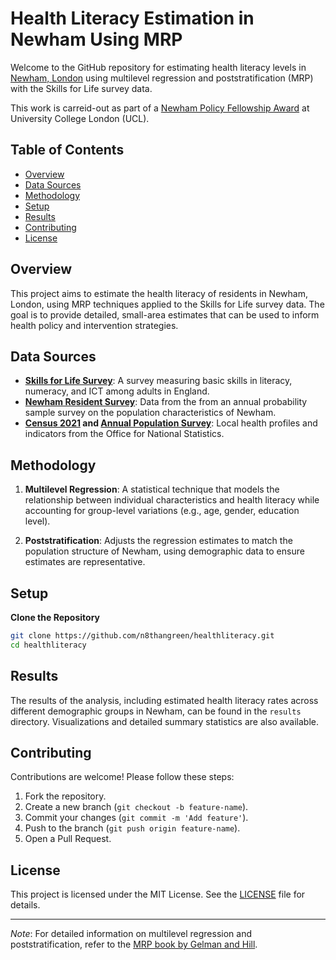 # Health Literacy Estimation in Newham Using MRP

Welcome to the GitHub repository for estimating health literacy levels in [Newham, London](https://www.newham.gov.uk/) using multilevel regression and poststratification (MRP) with the Skills for Life survey data.

This work is carreid-out as part of a [Newham Policy Fellowship Award](https://www.ucl.ac.uk/statistics/news/2024/may/newham-policy-fellowship-award#:~:text=The%20Fellowship%20Programme%20strengthens%20UCL's,Link%20to%20the%20fellowship%20programme.) at University College London (UCL).

## Table of Contents

- [Overview](#overview)
- [Data Sources](#data-sources)
- [Methodology](#methodology)
- [Setup](#setup)
- [Results](#results)
- [Contributing](#contributing)
- [License](#license)

## Overview

This project aims to estimate the health literacy of residents in Newham, London, using MRP techniques applied to the Skills for Life survey data. The goal is to provide detailed, small-area estimates that can be used to inform health policy and intervention strategies.

## Data Sources

- **[Skills for Life Survey](https://www.gov.uk/government/publications/2011-skills-for-life-survey)**: A survey measuring basic skills in literacy, numeracy, and ICT among adults in England.
- **[Newham Resident Survey](https://www.newham.info/residents-survey/)**: Data from the from an annual probability sample survey on the population characteristics of Newham.
- **[Census 2021](https://www.ons.gov.uk/census) and [Annual Population Survey](https://beta.ukdataservice.ac.uk/datacatalogue/series/series?id=200002)**: Local health profiles and indicators from the Office for National Statistics.

## Methodology

1. **Multilevel Regression**: A statistical technique that models the relationship between individual characteristics and health literacy while accounting for group-level variations (e.g., age, gender, education level).
   
2. **Poststratification**: Adjusts the regression estimates to match the population structure of Newham, using demographic data to ensure estimates are representative.

## Setup

**Clone the Repository**

```sh
git clone https://github.com/n8thangreen/healthliteracy.git
cd healthliteracy
```


## Results

The results of the analysis, including estimated health literacy rates across different demographic groups in Newham, can be found in the `results` directory. Visualizations and detailed summary statistics are also available.

## Contributing

Contributions are welcome! Please follow these steps:

1. Fork the repository.
2. Create a new branch (`git checkout -b feature-name`).
3. Commit your changes (`git commit -m 'Add feature'`).
4. Push to the branch (`git push origin feature-name`).
5. Open a Pull Request.

## License

This project is licensed under the MIT License. See the [LICENSE](LICENSE) file for details.

---

*Note*: For detailed information on multilevel regression and poststratification, refer to the [MRP book by Gelman and Hill](https://www.cambridge.org/core/books/data-analysis-using-regression-and-multilevelhierarchical-models/B58FAFC3B30B969D5BA8C2A18F88C2C5).

